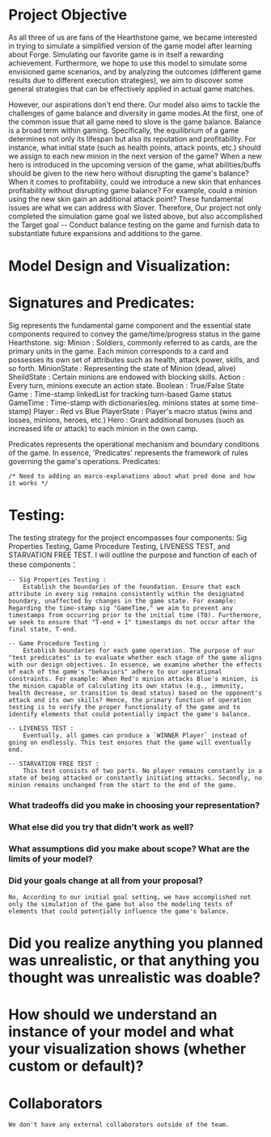 # Project Objective

As all three of us are fans of the Hearthstone game, we became interested in trying to simulate a simplified version of the game model after learning about Forge. Simulating our favorite game is in itself a rewarding achievement. Furthermore, we hope to use this model to simulate some envisioned game scenarios, and by analyzing the outcomes (different game results due to different execution strategies), we aim to discover some general strategies that can be effectively applied in actual game matches.

However, our aspirations don't end there. Our model also aims to tackle the challenges of game balance and diversity in game modes.At the first, one of the common issue that all game need to slove is the game balance. Balance is a broad term within gaming. Specifically, the equilibrium of a game determines not only its lifespan but also its reputation and profitability. For instance, what initial state (such as health points, attack points, etc.) should we assign to each new minion in the next version of the game? When a new hero is introduced in the upcoming version of the game, what abilities/buffs should be given to the new hero without disrupting the game's balance? When it comes to profitability, could we introduce a new skin that enhances profitability without disrupting game balance? For example, could a minion using the new skin gain an additional attack point? These fundamental issues are what we can address with Slover. Therefore, Our project not only completed the simulation game goal we listed above, but also accomplished the Target goal -- Conduct balance testing on the game and furnish data to substantiate future expansions and additions to the game.

# Model Design and Visualization:


# Signatures and Predicates:

Sig represents the fundamental game component and the essential state components required to convey the game/time/progress status in the game Hearthstone.
    sig: 
        Minion :  Soldiers, commonly referred to as cards, are the primary units in the game. Each minion corresponds to a card and possesses its own set of attributes such as health, attack power, skills, and so forth.
        MinionState : Representing the state of Minion (dead, alive)
        SheildState : Certain minions are endowed with blocking skills.
        Action : Every turn, minions execute an action state.
        Boolean : True/False State
        Game : Time-stamp linkedList for tracking turn-based Game status
        GameTime : Time-stamp with dictionaries(eg. minions states at some time-stamp)
        Player : Red vs Blue
        PlayerState : Player's macro status (wins and losses, minions, heroes, etc.)
        Hero : Grant additional bonuses (such as increased life or attack) to each minion in the own camp.


Predicates represents the operational mechanism and boundary conditions of the game. In essence, 'Predicates' represents the framework of rules governing the game's operations.
    Predicates: 

    /* Need to adding an marco-explanations about what pred done and how it works */

# Testing:
The testing strategy for the project encompasses four components: Sig Properties Testing, Game Procedure Testing, LIVENESS TEST, and STARVATION FREE TEST. I will outline the purpose and function of each of these components：

    -- Sig Properties Testing :
        Establish the boundaries of the foundation. Ensure that each attribute in every sig remains consistently within the designated boundary, unaffected by changes in the game state. For example: Regarding the time-stamp sig "GameTime," we aim to prevent any timestamps from occurring prior to the initial time (T0). Furthermore, we seek to ensure that "T-end + 1" timestamps do not occur after the final state, T-end. 

    -- Game Procedure Testing : 
        Establish boundaries for each game operation. The purpose of our "test predicates" is to evaluate whether each stage of the game aligns with our design objectives. In essence, we examine whether the effects of each of the game's "behaviors" adhere to our operational constraints. For example: When Red's minion attacks Blue's minion, is the minion capable of calculating its own status (e.g., immunity, health decrease, or transition to dead status) based on the opponent's attack and its own skills? Hence, the primary function of operation testing is to verify the proper functionality of the game and to identify elements that could potentially impact the game's balance.

    -- LIVENESS TEST :
        Eventually, all games can produce a `WINNER Player` instead of going on endlessly. This test ensures that the game will eventually end.
    
    -- STARVATION FREE TEST : 
        This test consists of two parts. No player remains constantly in a state of being attacked or constantly initiating attacks. Secondly, no minion remains unchanged from the start to the end of the game.



###  What tradeoffs did you make in choosing your representation? 

### What else did you try that didn’t work as well?

### What assumptions did you make about scope? What are the limits of your model?

### Did your goals change at all from your proposal?
    No, According to our initial goal setting, we have accomplished not only the simulation of the game but also the modeling tests of elements that could potentially influence the game's balance.

# Did you realize anything you planned was unrealistic, or that anything you thought was unrealistic was doable?

# How should we understand an instance of your model and what your visualization shows (whether custom or default)?

# Collaborators
    We don't have any external collaborators outside of the team.